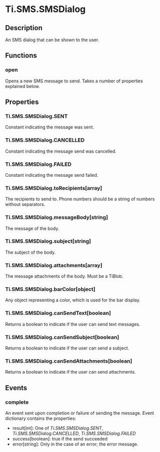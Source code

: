 # Ti.SMS.SMSDialog

## Description

An SMS dialog that can be shown to the user.

## Functions

### open

Opens a new SMS message to send. Takes a number of properties explained below.

## Properties

### Ti.SMS.SMSDialog.SENT

Constant indicating the message was sent.

### Ti.SMS.SMSDialog.CANCELLED

Constant indicating the message send was cancelled.

### Ti.SMS.SMSDialog.FAILED

Constant indicating the message send failed.

### Ti.SMS.SMSDialog.toRecipients[array]

The recipients to send to.  Phone numbers should be a string of numbers without
separators.

### Ti.SMS.SMSDialog.messageBody[string]

The message of the body.

### Ti.SMS.SMSDialog.subject[string]

The subject of the body.

### Ti.SMS.SMSDialog.attachments[array]

The message attachments of the body. Must be a TiBlob.

### Ti.SMS.SMSDialog.barColor[object]

Any object representing a color, which is used for the bar display.

### Ti.SMS.SMSDialog.canSendText[boolean]

Returns a boolean to indicate if the user can send text messages.

### Ti.SMS.SMSDialog.canSendSubject[boolean]

Returns a boolean to indicate if the user can send a subject.

### Ti.SMS.SMSDialog.canSendAttachments[boolean]

Returns a boolean to indicate if the user can send attachments.

## Events

### complete

An event sent upon completion or failure of sending the message.  Event dictionary
contains the properties:

* result[int]: One of _Ti.SMS.SMSDialog.SENT_, _Ti.SMS.SMSDialog.CANCELLED_, _Ti.SMS.SMSDialog.FAILED_
* success[boolean]: true if the send succeeded
* error[string]: Only in the case of an error; the error message.